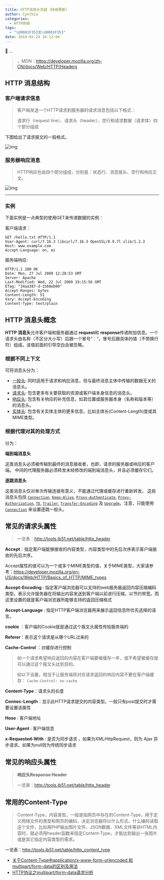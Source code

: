 ```yaml
---
title: HTTP消息头总结（持续更新）
author: Cynthia
categories:
  - HTTP网络
tags:
  - "\U0001F353无\U0001F353"
date: 2019-05-24 16:12:04
---
```


🐰
...
<!--more-->

> ，MDN：<https://developer.mozilla.org/zh-CN/docs/Web/HTTP/Headers>

## HTTP 消息结构

### 客户端请求信息

> 客户端发送一个HTTP请求到服务器的请求消息包括以下格式：
>
> 请求行（request line）、请求头（header）、空行和请求数据（请求体）四个部分组成



下图给出了请求报文的一般格式。

![img](https://www.runoob.com/wp-content/uploads/2013/11/2012072810301161.png)







### 服务器响应消息

> HTTP响应也由四个部分组成，分别是：状态行、消息报头、空行和响应正文。



![img](https://www.runoob.com/wp-content/uploads/2013/11/httpmessage.jpg)

------



### 实例

下面实例是一点典型的使用GET来传递数据的实例：

客户端请求：

```http
GET /hello.txt HTTP/1.1
User-Agent: curl/7.16.3 libcurl/7.16.3 OpenSSL/0.9.7l zlib/1.2.3
Host: www.example.com
Accept-Language: en, mi
```

服务端响应:

```http
HTTP/1.1 200 OK
Date: Mon, 27 Jul 2009 12:28:53 GMT
Server: Apache
Last-Modified: Wed, 22 Jul 2009 19:15:56 GMT
ETag: "34aa387-d-1568eb00"
Accept-Ranges: bytes
Content-Length: 51
Vary: Accept-Encoding
Content-Type: text/plain
```



## HTTP 消息头概念

**HTTP 消息头**允许客户端和服务器通过 **request**和 **response**传递附加信息。一个请求头由名称（不区分大小写）后跟一个冒号“：”，冒号后跟具体的值（不带换行符）组成。该值前面的引导空白会被忽略。



### 根据不同上下文

可将消息头分为：

- [一般头](https://developer.mozilla.org/zh-CN/docs/Glossary/%E4%B8%80%E8%88%AC%E5%A4%B4): 同时适用于请求和响应消息，但与最终消息主体中传输的数据无关的消息头。
- [请求头](https://developer.mozilla.org/zh-CN/docs/Glossary/%E8%AF%B7%E6%B1%82%E5%A4%B4): 包含更多有关要获取的资源或客户端本身信息的消息头。
- [响应头](https://developer.mozilla.org/zh-CN/docs/Glossary/%E5%93%8D%E5%BA%94%E5%A4%B4): 包含有关响应的补充信息，如其位置或服务器本身（名称和版本等）的消息头。
- [实体头](https://developer.mozilla.org/zh-CN/docs/Glossary/%E5%AE%9E%E4%BD%93%E5%A4%B4): 包含有关实体主体的更多信息，比如主体长(Content-Length)度或其MIME类型。





### 根据代理对其的处理方式

分为：

**端到端消息头**

这类消息头必须被传输到最终的消息接收者，也即，请求的服务器或响应的客户端。
中间的代理服务器必须转发未经修改的端到端消息头，并且必须缓存它们。

**逐跳消息头**

这类消息头仅对单次传输连接有意义，不能通过代理或缓存进行重新转发。
这些消息头包括 [`Connection`](https://developer.mozilla.org/zh-CN/docs/Web/HTTP/Headers/Connection), [`Keep-Alive`](https://developer.mozilla.org/zh-CN/docs/Web/HTTP/Headers/Keep-Alive), [`Proxy-Authenticate`](https://developer.mozilla.org/zh-CN/docs/Web/HTTP/Headers/Proxy-Authenticate), [`Proxy-Authorization`](https://developer.mozilla.org/zh-CN/docs/Web/HTTP/Headers/Proxy-Authorization), [`TE`](https://developer.mozilla.org/zh-CN/docs/Web/HTTP/Headers/TE), [`Trailer`](https://developer.mozilla.org/zh-CN/docs/Web/HTTP/Headers/Trailer), [`Transfer-Encoding`](https://developer.mozilla.org/zh-CN/docs/Web/HTTP/Headers/Transfer-Encoding) 及 [`Upgrade`](https://developer.mozilla.org/zh-CN/docs/Web/HTTP/Headers/Upgrade)。注意，只能使用 [`Connection`](https://developer.mozilla.org/zh-CN/docs/Web/HTTP/Headers/Connection) 来设置逐跳一般头。









## 常见的请求头属性

> 一览表：<http://tools.jb51.net/table/http_header>

**Accept**：指定客户端能够接收的内容类型，内容类型中的先后次序表示客户端接收的先后次序。

Accept属性的值可以为一个或多个MIME类型的值，关于MIME类型，大家请参考：<https://developer.mozilla.org/en-US/docs/Web/HTTP/Basics_of_HTTP/MIME_types>



**Accept-Encoding** : 指定客户端浏览器可以支持的web服务器返回内容压缩编码类型。表示允许服务器在将输出内容发送到客户端以前进行压缩，以节约带宽。而这里设置的就是客户端浏览器所能够支持的返回压缩格式



**Accept-Language** : 指定HTTP客户端浏览器用来展示返回信息所优先选择的语言。



**cookie** ：客户端的Cookie就是通过这个报文头属性传给服务端的



**Referer**：表示这个请求是从哪个URL过来的



**Cache-Control** ：对缓存进行控制

> 如一个请求希望响应返回的内容在客户端要被缓存一年，或不希望被缓存就可以通过这个报文头达到目的。 
>
> 如以下设置，相当于让服务端将对应请求返回的响应内容不要在客户端缓存： `Cache-Control: no-cache  `

**Content-Type**：请求头的长度

**Connec-Length**：显示此HTTP请求提交的内容类型。一般只有post提交时才需要设置该属性

**Hose** : 客户端地址

**User-Agent** : 客户端信息

**x-Requested-With** : 是否为同步请求 ，如果为XMLHttpRequest，则为 Ajax 异步请求。如果为null则为传统同步请求



## 常见的响应头属性

> **响应头Response Header**
>
> 一览表：<http://tools.jb51.net/table/http_header>







## 常用的Content-Type

> Content-Type，内容类型，一般是指网页中存在的Content-Type，用于定义网络文件的类型和网页的编码，决定浏览器将以什么形式、什么编码读取这个文件，比如用PHP输出图片文件、JSON数据、XML文件等非HTML内容时，就必须用header函数来指定Content-Type，才能达到输出一张图片或是其它指定内容类型的需求。

一览表：<http://tools.jb51.net/table/http_content_type>



- [关于Content-Type中application/x-www-form-urlencoded 和 multipart/form-data的区别及用法](https://www.cnblogs.com/kaibin/p/6635134.html)
- [HTTP协议之multipart/form-data请求分析](https://blog.csdn.net/qq_33706382/article/details/78168325)













